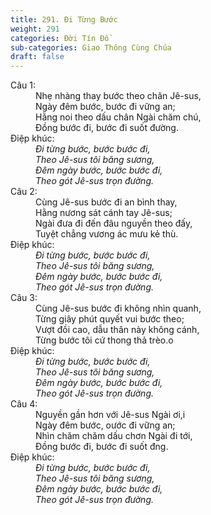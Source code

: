 ```yaml
---
title: 291. Đi Từng Bước
weight: 291
categories: Đời Tín Đồ
sub-categories: Giao Thông Cùng Chúa
draft: false
---
```

<dl><dt>Câu 1:</dt><dd data-verse="1">Nhẹ nhàng thay bước theo chân Jê-sus, <br/>Ngày đêm bước, bước đi vững an; <br/>Hằng noi theo dấu chân Ngài chăm chú, <br/>Đồng bước đi, bước đi suốt đường. </dd><dt>Điệp khúc:</dt><dd data-chorus="1"><em>Đi từng bước, bước bước đi, <br/>Theo Jê-sus tôi băng sương, <br/>Đêm ngày bước, bước bước đi, <br/>Theo gót Jê-sus trọn đường. </em></dd><dt>Câu 2:</dt><dd data-verse="2">Cùng Jê-sus bước đi an bình thay, <br/>Hằng nương sát cánh tay Jê-sus; <br/>Ngài đưa đi đến đâu nguyền theo đấy, <br/>Tuyệt chẳng vương ác mưu kẻ thù. </dd><dt>Điệp khúc:</dt><dd data-chorus="1"><em>Đi từng bước, bước bước đi, <br/>Theo Jê-sus tôi băng sương, <br/>Đêm ngày bước, bước bước đi, <br/>Theo gót Jê-sus trọn đường. </em></dd><dt>Câu 3:</dt><dd data-verse="3">Cùng Jê-sus bước đi không nhìn quanh, <br/>Từng giây phút quyết vui bước theo; <br/>Vượt đồi cao, dẫu thân này không cánh, <br/>Từng bước tôi cứ thong thả trèo.o </dd><dt>Điệp khúc:</dt><dd data-chorus="1"><em>Đi từng bước, bước bước đi, <br/>Theo Jê-sus tôi băng sương, <br/>Đêm ngày bước, bước bước đi, <br/>Theo gót Jê-sus trọn đường. </em></dd><dt>Câu 4:</dt><dd data-verse="4">Nguyền gần hơn với Jê-sus Ngài ơi,i <br/>Ngày đêm bước, oước đi vững an; <br/>Nhìn chăm chăm dấu chơn Ngài đi tới, <br/>Đồng bước đi, bước đi suốt đng. </dd><dt>Điệp khúc:</dt><dd data-chorus="1"><em>Đi từng bước, bước bước đi, <br/>Theo Jê-sus tôi băng sương, <br/>Đêm ngày bước, bước bước đi, <br/>Theo gót Jê-sus trọn đường. </em></dd></dl>
